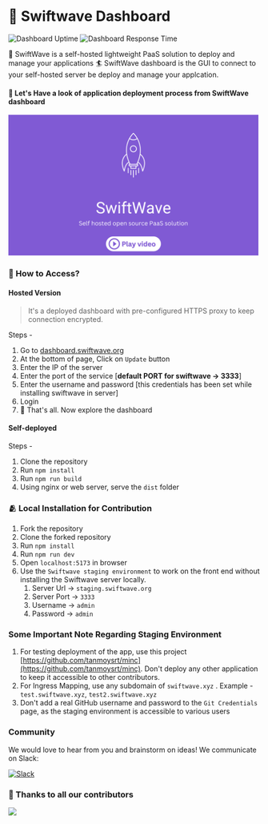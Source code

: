 # 🚀 Swiftwave Dashboard

![Dashboard Uptime](https://img.shields.io/endpoint?labelColor=394149&label=Dashboard+Uptime&url=https://raw.githubusercontent.com/swiftwave-org/upptime/master/api/swiftwave-dashboard/uptime.json) ![Dashboard Response Time](https://img.shields.io/endpoint?labelColor=394149&label=Dashboard+Response+Time&url=https://raw.githubusercontent.com/swiftwave-org/upptime/master/api/swiftwave-dashboard/response-time.json)

💁 SwiftWave is a self-hosted lightweight PaaS solution to deploy and manage your applications
🏄 SwiftWave dashboard is the GUI to connect to your self-hosted server be deploy and manage your applcation.

#### 👀 Let's Have a look of application deployment process from SwiftWave dashboard

[<img src="https://raw.githubusercontent.com/swiftwave-org/assets/main/swiftwave-dashboard-preview-video.png" width="500px" />](https://youtu.be/lojP-5SRDt0 "Swiftwave Dashboard")

### 🤔 How to Access?
#### Hosted Version
> It's a deployed dashboard with pre-configured HTTPS proxy to keep connection encrypted.

Steps -
1. Go to [dashboard.swiftwave.org](https://dashboard.swiftwave.org)
2. At the bottom of page, Click on `Update` button
 1. Enter the IP of the server
 2. Enter the port of the service [**default PORT for swiftwave -> 3333**]
3. Enter the username and password [this credentials has been set while installing swiftwave in server]
4. Login
5. 🍻 That's all. Now explore the dashboard

#### Self-deployed
Steps -
1. Clone the repository
2. Run `npm install`
3. Run `npm run build`
4. Using nginx or web server, serve the `dist` folder

### 🫂 Local Installation for Contribution
1. Fork the repository
2. Clone the forked repository
3. Run `npm install`
4. Run `npm run dev`
5. Open `localhost:5173` in browser
6. Use the `Swiftwave staging environment` to work on the front end without installing the Swiftwave server locally.
   1. Server Url -> `staging.swiftwave.org`
   2. Server Port -> `3333`
   3. Username -> `admin`
   4. Password -> `admin`

### Some Important Note Regarding Staging Environment
1. For testing deployment of the app, use this project [https://github.com/tanmoysrt/minc](https://github.com/tanmoysrt/minc).
   Don't deploy any other application to keep it accessible to other contributors.
2. For Ingress Mapping, use any subdomain of `swiftwave.xyz` . Example - `test.swiftwave.xyz`, `test2.swiftwave.xyz`
3. Don't add a real GitHub username and password to the `Git Credentials` page, as the staging environment is accessible to various users


### Community
We would love to hear from you and brainstorm on ideas! We communicate on Slack:

[![Slack](https://img.shields.io/badge/chat-on_slack-purple.svg?style=for-the-badge&logo=slack)](https://join.slack.com/t/swiftwave-team/shared_invite/zt-21n86aslx-aAvBi3hv1GigVA_XoXiu4Q)

### 🎉 Thanks to all our contributors
<a href="https://github.com/swiftwave-org/swiftwave-dashboard/graphs/contributors">
  <img src="https://contrib.rocks/image?repo=swiftwave-org/swiftwave-dashboard" />
</a>
